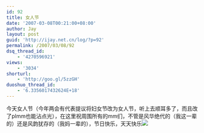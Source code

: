 ```yaml
---
id: 92
title: 女人节
date: '2007-03-08T00:21:00+08:00'
author: Jay
layout: post
guid: 'http://ijay.net.cn/log/?p=92'
permalink: /2007/03/08/92
dsq_thread_id:
    - '4270596921'
views:
    - '3034'
shorturl:
    - 'http://goo.gl/5zzGH'
duoshuo_thread_id:
    - '6.3356017432624E+18'
---
```


今天女人节（今年两会有代表提议将妇女节改为女人节，听上去顺耳多了，而且改了plmm也能沾点光），在这里祝周围所有的mm们，不管是风华绝代的（我这一辈的）还是风韵犹存的（我妈一辈的），节日快乐，天天快乐<img src="http://shared.live.com/VIf!VWmJbs6tK-ObyYk28Q/emoticons/rose.gif" /><br />